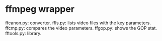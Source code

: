 ffmpeg wrapper
==============

ffcanon.py: converter.
ffls.py: lists video files with the key parameters.
ffcmp.py: compares the video parameters.
ffgop.py: shows the GOP stat.
fftools.py: library.

